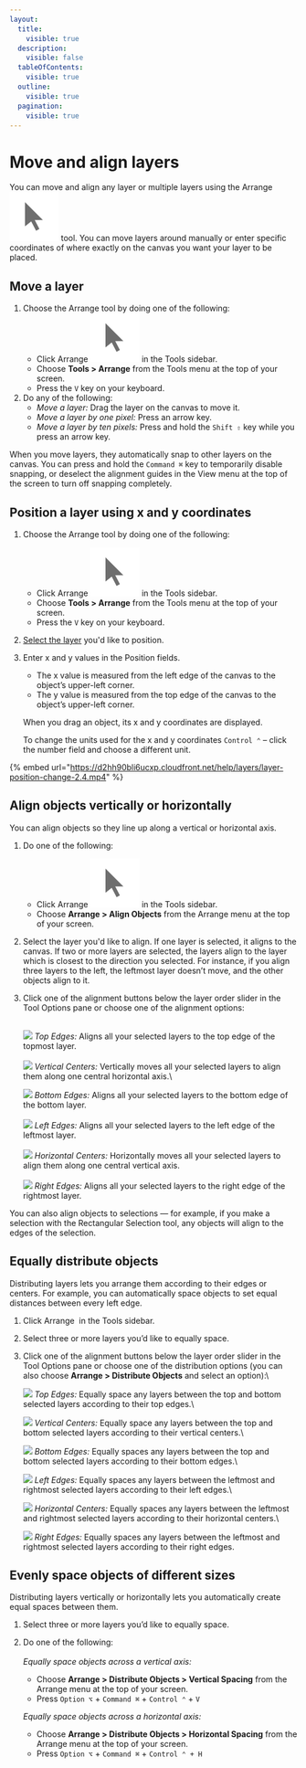 ```yaml
---
layout:
  title:
    visible: true
  description:
    visible: false
  tableOfContents:
    visible: true
  outline:
    visible: true
  pagination:
    visible: true
---
```


# Move and align layers

You can move and align any layer or multiple layers using the Arrange <img src="../.gitbook/assets/Arrange.png" alt="" data-size="line"> tool. You can move layers around manually or enter specific coordinates of where exactly on the canvas you want your layer to be placed.

## Move a layer

1. Choose the Arrange tool by doing one of the following:
   * Click Arrange <img src="../.gitbook/assets/Arrange.png" alt="" data-size="line"> in the Tools sidebar.
   * Choose **Tools > Arrange** from the Tools menu at the top of your screen.
   * Press the `V` key on your keyboard.
2. Do any of the following:&#x20;
   * _Move a layer:_ Drag the layer on the canvas to move it.
   * _Move a layer by one pixel:_ Press an arrow key.
   * _Move a layer by ten pixels:_ Press and hold the `Shift ⇧` key while you press an arrow key.

When you move layers, they automatically snap to other layers on the canvas. You can press and hold the `Command ⌘` key to temporarily disable snapping, or deselect the alignment guides in the View menu at the top of the screen to turn off snapping completely.

## Position a layer using x and y coordinates

1. Choose the Arrange tool by doing one of the following:
   * Click Arrange <img src="../.gitbook/assets/Arrange.png" alt="" data-size="line"> in the Tools sidebar.
   * Choose **Tools > Arrange** from the Tools menu at the top of your screen.
   * Press the `V` key on your keyboard.
2. [Select the layer](select-layers.md) you'd like to position.
3.  Enter x and y values in the Position fields. 

    * The x value is measured from the left edge of the canvas to the object’s upper-left corner. 
    * The y value is measured from the top edge of the canvas to the object’s upper-left corner.

    When you drag an object, its x and y coordinates are displayed.

    To change the units used for the x and y coordinates `Control ⌃` – click the number field and choose a different unit.

{% embed url="https://d2hh90bli6ucxp.cloudfront.net/help/layers/layer-position-change-2.4.mp4" %}

## Align objects vertically or horizontally

You can align objects so they line up along a vertical or horizontal axis.

1. Do one of the following:
   * Click Arrange <img src="../.gitbook/assets/Arrange.png" alt="" data-size="line"> in the Tools sidebar.
   * Choose **Arrange > Align Objects** from the Arrange menu at the top of your screen.
2. Select the layer you'd like to align. If one layer is selected, it aligns to the canvas. If two or more layers are selected, the layers align to the layer which is closest to the direction you selected. For instance, if you align three layers to the left, the leftmost layer doesn’t move, and the other objects align to it.
3.  Click one of the alignment buttons below the layer order slider in the Tool Options pane or choose one of the alignment options:

    \
    ![](https://help.pixelmator.com/pixelmator-pro/3.5/assets/English/1583159388000.png) _Top Edges:_ Aligns all your selected layers to the top edge of the topmost layer.\
    \
    ![](https://help.pixelmator.com/pixelmator-pro/3.5/assets/English/1583159471000.png) _Vertical Centers:_ Vertically moves all your selected layers to align them along one central horizontal axis.\


    ![](https://help.pixelmator.com/pixelmator-pro/3.5/assets/English/1583159494000.png) _Bottom Edges:_ Aligns all your selected layers to the bottom edge of the bottom layer.\
    \
    ![](https://help.pixelmator.com/pixelmator-pro/3.5/assets/English/1583159519000.png) _Left Edges:_ Aligns all your selected layers to the left edge of the leftmost layer.\
    \
    ![](https://help.pixelmator.com/pixelmator-pro/3.5/assets/English/1583159547000.png) _Horizontal Centers:_ Horizontally moves all your selected layers to align them along one central vertical axis.\
    \
    ![](https://help.pixelmator.com/pixelmator-pro/3.5/assets/English/1583159573000.png) _Right Edges:_ Aligns all your selected layers to the right edge of the rightmost layer.

You can also align objects to selections — for example, if you make a selection with the Rectangular Selection tool, any objects will align to the edges of the selection.

## Equally distribute objects

Distributing layers lets you arrange them according to their edges or centers. For example, you can automatically space objects to set equal distances between every left edge.

1. Click Arrange <img src="https://help.pixelmator.com/pixelmator-pro/3.5/assets/English/1590505056000.png" alt="" data-size="line"> in the Tools sidebar.
2. Select three or more layers you’d like to equally space.
3.  Click one of the alignment buttons below the layer order slider in the Tool Options pane or choose one of the distribution options (you can also choose **Arrange > Distribute Objects** and select an option):\


    ![](https://help.pixelmator.com/pixelmator-pro/3.5/assets/English/1583160132000.png) _Top Edges:_ Equally space any layers between the top and bottom selected layers according to their top edges.\


    ![](https://help.pixelmator.com/pixelmator-pro/3.5/assets/English/1583160159000.png) _Vertical Centers:_ Equally space any layers between the top and bottom selected layers according to their vertical centers.\


    ![](https://help.pixelmator.com/pixelmator-pro/3.5/assets/English/1583160185000.png) _Bottom Edges:_ Equally spaces any layers between the top and bottom selected layers according to their bottom edges.\


    ![](https://help.pixelmator.com/pixelmator-pro/3.5/assets/English/1583160206000.png) _Left Edges:_ Equally spaces any layers between the leftmost and rightmost selected layers according to their left edges.\


    ![](https://help.pixelmator.com/pixelmator-pro/3.5/assets/English/1583160230000.png) _Horizontal Centers:_ Equally spaces any layers between the leftmost and rightmost selected layers according to their horizontal centers.\


    ![](https://help.pixelmator.com/pixelmator-pro/3.5/assets/English/1583160253000.png) _Right Edges:_ Equally spaces any layers between the leftmost and rightmost selected layers according to their right edges.

## Evenly space objects of different sizes

Distributing layers vertically or horizontally lets you automatically create equal spaces between them.

1. Select three or more layers you’d like to equally space.
2.  Do one of the following:\
    \
    _Equally space objects across a vertical axis:_

    * Choose **Arrange > Distribute Objects > Vertical Spacing** from the Arrange menu at the top of your screen.
    * Press `Option ⌥` + `Command ⌘` + `Control ⌃` + `V`

    _Equally space objects across a horizontal axis:_

    * Choose **Arrange > Distribute Objects > Horizontal Spacing** from the Arrange menu at the top of your screen.
    * Press `Option ⌥` + `Command ⌘` + `Control ⌃ + H`
